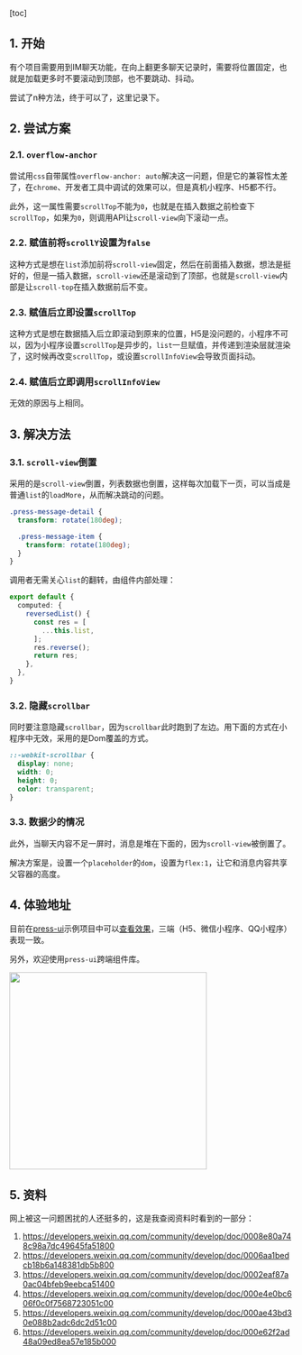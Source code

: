 [toc]

## 1. 开始

有个项目需要用到IM聊天功能，在向上翻更多聊天记录时，需要将位置固定，也就是加载更多时不要滚动到顶部，也不要跳动、抖动。

尝试了n种方法，终于可以了，这里记录下。

## 2. 尝试方案

### 2.1. `overflow-anchor`

尝试用`css`自带属性`overflow-anchor: auto`解决这一问题，但是它的兼容性太差了，在`chrome`、开发者工具中调试的效果可以，但是真机小程序、H5都不行。

此外，这一属性需要`scrollTop`不能为`0`，也就是在插入数据之前检查下`scrollTop`，如果为`0`，则调用API让`scroll-view`向下滚动一点。

### 2.2. 赋值前将`scrollY`设置为`false`

这种方式是想在`list`添加前将`scroll-view`固定，然后在前面插入数据，想法是挺好的，但是一插入数据，`scroll-view`还是滚动到了顶部，也就是`scroll-view`内部是让`scroll-top`在插入数据前后不变。

### 2.3. 赋值后立即设置`scrollTop`

这种方式是想在数据插入后立即滚动到原来的位置，H5是没问题的，小程序不可以，因为小程序设置`scrollTop`是异步的，`list`一旦赋值，并传递到渲染层就渲染了，这时候再改变`scrollTop`，或设置`scrollInfoView`会导致页面抖动。


### 2.4. 赋值后立即调用`scrollInfoView`

无效的原因与上相同。




## 3. 解决方法


### 3.1. `scroll-view`倒置

采用的是`scroll-view`倒置，列表数据也倒置，这样每次加载下一页，可以当成是普通`list`的`loadMore`，从而解决跳动的问题。

```scss
.press-message-detail {
  transform: rotate(180deg);

  .press-message-item {
    transform: rotate(180deg);
  }
}
```

调用者无需关心`list`的翻转，由组件内部处理：

```ts
export default {
  computed: {
    reversedList() {
      const res = [
        ...this.list,
      ];
      res.reverse();
      return res;
    },
  },
}
```

### 3.2. 隐藏`scrollbar`

同时要注意隐藏`scrollbar`，因为`scrollbar`此时跑到了左边。用下面的方式在小程序中无效，采用的是Dom覆盖的方式。

```scss
::-webkit-scrollbar {
  display: none;
  width: 0;
  height: 0;
  color: transparent;
}
```

### 3.3. 数据少的情况

此外，当聊天内容不足一屏时，消息是堆在下面的，因为`scroll-view`被倒置了。

解决方案是，设置一个`placeholder`的`dom`，设置为`flex:1`，让它和消息内容共享父容器的高度。



## 4. 体验地址

目前在[press-ui](https://novlan1.github.io/press-ui/components/press/press-message-detail.html)示例项目中可以[查看效果](https://novlan1.github.io/press-ui-demo/#/pages/press/message-detail/message-detail?v=1687599337822&lang=zh-CN)，三端（H5、微信小程序、QQ小程序）表现一致。

另外，欢迎使用`press-ui`跨端组件库。

<img src="https://mike-1255355338.cos.ap-guangzhou.myqcloud.com/article/2023/6/im-anchor.gif" width="350">

## 5. 资料

网上被这一问题困扰的人还挺多的，这是我查阅资料时看到的一部分：

1. https://developers.weixin.qq.com/community/develop/doc/0008e80a748c98a7dc49645fa51800
2. https://developers.weixin.qq.com/community/develop/doc/0006aa1bedcb18b6a148381db5b800
3. https://developers.weixin.qq.com/community/develop/doc/0002eaf87a0ac04bfeb9eebca51400
4. https://developers.weixin.qq.com/community/develop/doc/000e4e0bc606f0c0f7568723051c00
5. https://developers.weixin.qq.com/community/develop/doc/000ae43bd30e088b2adc6dc2d51c00
6. https://developers.weixin.qq.com/community/develop/doc/000e62f2ad48a09ed8ea57e185b000

